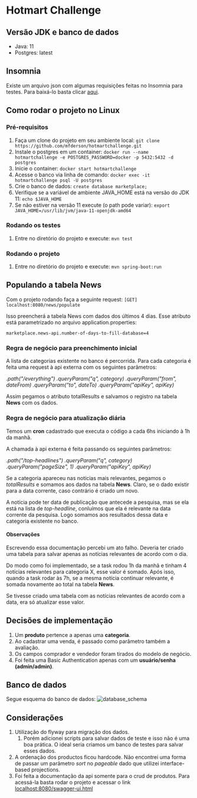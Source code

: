 # Hotmart Challenge

## Versão JDK e banco de dados

- Java: 11
- Postgres: latest

## Insomnia
Existe um arquivo json com algumas requisições feitas no Insomnia para testes. Para baixá-lo basta clicar [aqui](files/Insomnia_2020-10-12.json).

## Como rodar o projeto no Linux

### Pré-requisitos

1. Faça um clone do projeto em seu ambiente local:
  ```git clone https://github.com/mfderson/hotmartchallenge.git```
2. Instale o postgres em um container:
   ```docker run --name hotmartchallenge -e POSTGRES_PASSWORD=docker -p 5432:5432 -d postgres```
3. Inicie o container:
   ```docker start hotmartchallenge```
4. Acesse o banco via linha de comando:
   ```docker exec -it hotmartchallenge psql -U postgres```
5. Crie o banco de dados:
   ```create database marketplace;```
6. Verifique se a variável de ambiente JAVA_HOME está na versão do JDK 11:
   ```echo $JAVA_HOME```
7. Se não estiver na versão 11 execute (o path pode variar):
   ```export JAVA_HOME=/usr/lib/jvm/java-11-openjdk-amd64```

### Rodando os testes
1. Entre no diretório do projeto e execute:
   ```mvn test```

### Rodando o projeto
1. Entre no diretório do projeto e execute:
   ```mvn spring-boot:run```
   
## Populando a tabela News
Com o projeto rodando faça a seguinte request:
   ```[GET] localhost:8080/news/populate```

Isso preencherá a tabela News com dados dos últimos 4 dias. Esse atributo está parametrizado no arquivo application.properties:

```marketplace.news-api.number-of-days-to-fill-database=4```

### Regra de negócio para preenchimento inicial
A lista de categorias existente no banco é percorrida. Para cada categoria é feita uma request à api externa com os seguintes parâmetros:

*.path("/everything")*
*.queryParam("q", category)*
*.queryParam("from", dateFrom)*
*.queryParam("to", dateTo)*
*.queryParam("apiKey", apiKey)*

Assim pegamos o atributo totalResults e salvamos o registro na tabela **News** com os dados.

### Regra de negócio para atualização diária
Temos um **cron** cadastrado que executa o código a cada 6hs iniciando à 1h da manhã.

A chamada à api externa é feita passando os seguintes parâmetros:

*.path("/top-headlines")*
*.queryParam("q", category)*
*.queryParam("pageSize", 1)*
*.queryParam("apiKey", apiKey)*

Se a categoria apareceu nas notícias mais relevantes, pegamos o *totalResults* e somamos aos dados na tabela **News**. Claro, se o dado existir para a data corrente, caso contrário é criado um novo.

A notícia pode ter data de publicação que antecede a pesquisa, mas se ela está na lista de *top-headline*, conluímos que ela é relevante na data corrente da pesquisa. Logo somamos aos resultados dessa data e categoria existente no banco.

#### Observações
Escrevendo essa documentação percebi um ato falho. Deveria ter criado uma tabela para salvar apenas as notícias relevantes de acordo com o dia.

Do modo como foi implementado, se a task rodou 1h da manhã e tinham 4 notícias relevantes para categoria X, esse valor é somado. Após isso, quando a task rodar às 7h, se a mesma notícia continuar relevante, é somada novamente ao total na tabela **News**.

Se tivesse criado uma tabela com as notícias relevantes de acordo com a data, era só atualizar esse valor.

## Decisões de implementação

1. Um **produto** pertence a apenas uma **categoria**.
2. Ao cadastrar uma venda, é passado como parâmetro também a avaliação.
3. Os campos comprador e vendedor foram tirados do modelo de negócio.
4. Foi feita uma Basic Authentication apenas com um **usuário/senha (admin/admin)**.

## Banco de dados

Segue esquema do banco de dados:
![database_schema](files/hotmart_database.png)

## Considerações
1. Utilização do flyway para migração dos dados.
   1. Porém adicionei scripts para salvar dados de teste e isso não é uma boa prática. O ideal seria criamos um banco de testes para salvar esses dados.
2. A ordenação dos productos ficou hardcode. Não encontrei uma forma de passar um parâmetro *sort* no *pageable* dado que utilizei interface-based projections.
3. Foi feita a documentação da api somente para o crud de produtos. Para acessá-la basta rodar o projeto e acessar o link <localhost:8080/swagger-ui.html>
